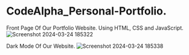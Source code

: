 # CodeAlpha_Personal-Portfolio.
Front Page Of Our Portfolio Website. Using HTML, CSS and JavaScript.
![Screenshot 2024-03-24 185322](https://github.com/AnandKushwaha814/CodeAlpha_Personal-Portfolio./assets/127625667/96b66b2e-6212-4d95-a1ee-f2f27d204831)

Dark Mode Of Our Website.
![Screenshot 2024-03-24 185338](https://github.com/AnandKushwaha814/CodeAlpha_Personal-Portfolio./assets/127625667/36dc067c-0bd5-4a66-9d9e-c8a0c31820ee)

